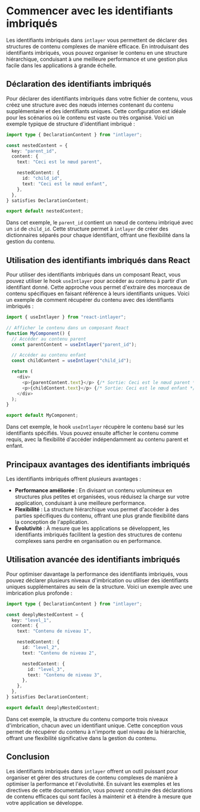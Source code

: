 # Commencer avec les identifiants imbriqués

Les identifiants imbriqués dans `intlayer` vous permettent de déclarer des structures de contenu complexes de manière efficace. En introduisant des identifiants imbriqués, vous pouvez organiser le contenu en une structure hiérarchique, conduisant à une meilleure performance et une gestion plus facile dans les applications à grande échelle.

## Déclaration des identifiants imbriqués

Pour déclarer des identifiants imbriqués dans votre fichier de contenu, vous créez une structure avec des nœuds internes contenant du contenu supplémentaire et des identifiants uniques. Cette configuration est idéale pour les scénarios où le contenu est vaste ou très organisé. Voici un exemple typique de structure d'identifiant imbriqué :

```typescript
import type { DeclarationContent } from "intlayer";

const nestedContent = {
  key: "parent_id",
  content: {
    text: "Ceci est le nœud parent",

    nestedContent: {
      id: "child_id",
      text: "Ceci est le nœud enfant",
    },
  },
} satisfies DeclarationContent;

export default nestedContent;
```

Dans cet exemple, le `parent_id` contient un nœud de contenu imbriqué avec un `id` de `child_id`. Cette structure permet à `intlayer` de créer des dictionnaires séparés pour chaque identifiant, offrant une flexibilité dans la gestion du contenu.

## Utilisation des identifiants imbriqués dans React

Pour utiliser des identifiants imbriqués dans un composant React, vous pouvez utiliser le hook `useIntlayer` pour accéder au contenu à partir d'un identifiant donné. Cette approche vous permet d'extraire des morceaux de contenu spécifiques en faisant référence à leurs identifiants uniques. Voici un exemple de comment récupérer du contenu avec des identifiants imbriqués :

```javascript
import { useIntlayer } from "react-intlayer";

// Afficher le contenu dans un composant React
function MyComponent() {
  // Accéder au contenu parent
  const parentContent = useIntlayer("parent_id");

  // Accéder au contenu enfant
  const childContent = useIntlayer("child_id");

  return (
    <div>
      <p>{parentContent.text}</p> {/* Sortie: Ceci est le nœud parent */}
      <p>{childContent.text}</p> {/* Sortie: Ceci est le nœud enfant */}
    </div>
  );
}

export default MyComponent;
```

Dans cet exemple, le hook `useIntlayer` récupère le contenu basé sur les identifiants spécifiés. Vous pouvez ensuite afficher le contenu comme requis, avec la flexibilité d'accéder indépendamment au contenu parent et enfant.

## Principaux avantages des identifiants imbriqués

Les identifiants imbriqués offrent plusieurs avantages :

- **Performance améliorée** : En divisant un contenu volumineux en structures plus petites et organisées, vous réduisez la charge sur votre application, conduisant à une meilleure performance.
- **Flexibilité** : La structure hiérarchique vous permet d'accéder à des parties spécifiques du contenu, offrant une plus grande flexibilité dans la conception de l'application.
- **Évolutivité** : À mesure que les applications se développent, les identifiants imbriqués facilitent la gestion des structures de contenu complexes sans perdre en organisation ou en performance.

## Utilisation avancée des identifiants imbriqués

Pour optimiser davantage la performance des identifiants imbriqués, vous pouvez déclarer plusieurs niveaux d'imbrication ou utiliser des identifiants uniques supplémentaires au sein de la structure. Voici un exemple avec une imbrication plus profonde :

```typescript
import type { DeclarationContent } from "intlayer";

const deeplyNestedContent = {
  key: "level_1",
  content: {
    text: "Contenu de niveau 1",

    nestedContent: {
      id: "level_2",
      text: "Contenu de niveau 2",

      nestedContent: {
        id: "level_3",
        text: "Contenu de niveau 3",
      },
    },
  },
} satisfies DeclarationContent;

export default deeplyNestedContent;
```

Dans cet exemple, la structure du contenu comporte trois niveaux d'imbrication, chacun avec un identifiant unique. Cette conception vous permet de récupérer du contenu à n'importe quel niveau de la hiérarchie, offrant une flexibilité significative dans la gestion du contenu.

## Conclusion

Les identifiants imbriqués dans `intlayer` offrent un outil puissant pour organiser et gérer des structures de contenu complexes de manière à optimiser la performance et l'évolutivité. En suivant les exemples et les directives de cette documentation, vous pouvez construire des déclarations de contenu efficaces qui sont faciles à maintenir et à étendre à mesure que votre application se développe.
